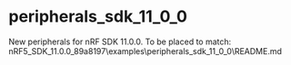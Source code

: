 # peripherals_sdk_11_0_0
New peripherals for nRF SDK 11.0.0.
To be placed to match: nRF5_SDK_11.0.0_89a8197\examples\peripherals_sdk_11_0_0\README.md
